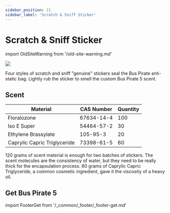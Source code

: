 ```yaml
---
sidebar_position: 11
sidebar_label: 'Scratch & Sniff Sticker'
---
```


# Scratch & Sniff Sticker



import OldSiteWarning from '/old-site-warning.md'

<OldSiteWarning/>




![](./img/stickers.png)

Four styles of scratch and sniff "genuine" stickers seal the Bus Pirate anti-static bag. Lightly rub the sticker to smell the custom Bus Pirate 5 scent.

## Scent

|**Material**|**CAS Number**|**Quantity**|
|-|-|-|
|Floralozone|67634-14-4|100|
|Iso E Super|54464-57-2|30|
|Ethylene Brassylate|105-95-3|20|
|Caprylic Capric Triglyceride|73398-61-5|60|

120 grams of scent material is enough for two batches of stickers. The scent molecules are the consistency of water, but they need to be really thick for the encapsulation process. 60 grams of Caprylic Capric Triglyceride, a common cosmetic ingredient, gave it the viscosity of a heavy oil.

## Get Bus Pirate 5
import FooterGet from '/_common/_footer/_footer-get.md' 

<FooterGet/>